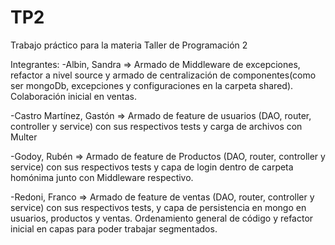 # TP2
Trabajo práctico para la materia Taller de Programación 2

Integrantes:
-Albin, Sandra => Armado de Middleware de excepciones, refactor a nivel source y armado de centralización de componentes(como ser mongoDb, excepciones y configuraciones en la carpeta shared). Colaboración inicial en ventas.

-Castro Martínez, Gastón => Armado de feature de usuarios (DAO, router, controller y service) con sus respectivos tests y carga de archivos con Multer

-Godoy, Rubén => Armado de feature de Productos (DAO, router, controller y service) con sus respectivos tests y capa de login dentro de carpeta homónima junto con Middleware respectivo.

-Redoni, Franco => Armado de feature de ventas (DAO, router, controller y service) con sus respectivos tests, y capa de persistencia en mongo en usuarios, productos y ventas. Ordenamiento general de código y refactor inicial en capas para poder trabajar segmentados.
